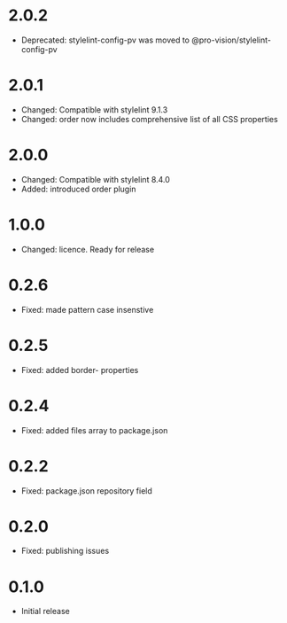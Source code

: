 # 2.0.2

- Deprecated: stylelint-config-pv was moved to @pro-vision/stylelint-config-pv

# 2.0.1

- Changed: Compatible with stylelint 9.1.3
- Changed: order now includes comprehensive list of all CSS properties

# 2.0.0

- Changed: Compatible with stylelint 8.4.0
- Added: introduced order plugin

# 1.0.0

- Changed: licence. Ready for release

# 0.2.6

- Fixed: made pattern case insenstive

# 0.2.5

- Fixed: added border- properties

# 0.2.4

- Fixed: added files array to package.json

# 0.2.2

- Fixed: package.json repository field

# 0.2.0

- Fixed: publishing issues

# 0.1.0

- Initial release
